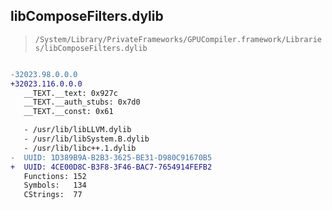 ## libComposeFilters.dylib

> `/System/Library/PrivateFrameworks/GPUCompiler.framework/Libraries/libComposeFilters.dylib`

```diff

-32023.98.0.0.0
+32023.116.0.0.0
   __TEXT.__text: 0x927c
   __TEXT.__auth_stubs: 0x7d0
   __TEXT.__const: 0x61

   - /usr/lib/libLLVM.dylib
   - /usr/lib/libSystem.B.dylib
   - /usr/lib/libc++.1.dylib
-  UUID: 1D389B9A-B2B3-3625-BE31-D980C91670B5
+  UUID: 4CE00D8C-B3F8-3F46-BAC7-7654914FEFB2
   Functions: 152
   Symbols:   134
   CStrings:  77

```
